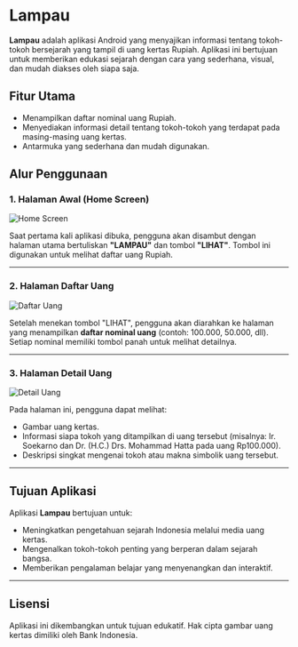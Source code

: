 # Lampau

**Lampau** adalah aplikasi Android yang menyajikan informasi tentang tokoh-tokoh bersejarah yang tampil di uang kertas Rupiah. Aplikasi ini bertujuan untuk memberikan edukasi sejarah dengan cara yang sederhana, visual, dan mudah diakses oleh siapa saja.

## Fitur Utama

- Menampilkan daftar nominal uang Rupiah.
- Menyediakan informasi detail tentang tokoh-tokoh yang terdapat pada masing-masing uang kertas.
- Antarmuka yang sederhana dan mudah digunakan.

## Alur Penggunaan

### 1. Halaman Awal (Home Screen)

![Home Screen](https://github.com/user-attachments/assets/56ddbfb8-6295-4fdc-a553-3f004290c868)

Saat pertama kali aplikasi dibuka, pengguna akan disambut dengan halaman utama bertuliskan **"LAMPAU"** dan tombol **"LIHAT"**. Tombol ini digunakan untuk melihat daftar uang Rupiah.

---

### 2. Halaman Daftar Uang

![Daftar Uang](https://github.com/user-attachments/assets/73a9c443-0fc2-4dbf-8dd5-a41014e8af02)

Setelah menekan tombol "LIHAT", pengguna akan diarahkan ke halaman yang menampilkan **daftar nominal uang** (contoh: 100.000, 50.000, dll). Setiap nominal memiliki tombol panah untuk melihat detailnya.

---

### 3. Halaman Detail Uang

![Detail Uang](https://github.com/user-attachments/assets/4c251e07-cd63-4fa1-8a76-feeacc0c797b)

Pada halaman ini, pengguna dapat melihat:
- Gambar uang kertas.
- Informasi siapa tokoh yang ditampilkan di uang tersebut (misalnya: Ir. Soekarno dan Dr. (H.C.) Drs. Mohammad Hatta pada uang Rp100.000).
- Deskripsi singkat mengenai tokoh atau makna simbolik uang tersebut.

---

## Tujuan Aplikasi

Aplikasi **Lampau** bertujuan untuk:
- Meningkatkan pengetahuan sejarah Indonesia melalui media uang kertas.
- Mengenalkan tokoh-tokoh penting yang berperan dalam sejarah bangsa.
- Memberikan pengalaman belajar yang menyenangkan dan interaktif.

---

## Lisensi

Aplikasi ini dikembangkan untuk tujuan edukatif. Hak cipta gambar uang kertas dimiliki oleh Bank Indonesia.
